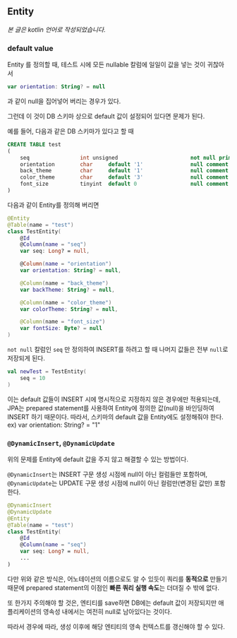 ## Entity
*본 글은 kotlin 언어로 작성되었습니다.*

### default value

Entity 를 정의할 때, 테스트 시에 모든 nullable 칼럼에 일일이 값을 넣는 것이 귀찮아서
```kotlin 
var orientation: String? = null
```
과 같이 null을 집어넣어 버리는 경우가 있다. 

그런데 이 것이 DB 스키마 상으로 default 값이 설정되어 있다면 문제가 된다.

예를 들어, 다음과 같은 DB 스키마가 있다고 할 때
```sql
CREATE TABLE test
(
    seq                int unsigned                       not null primary key,
    orientation        char     default '1'               null comment 
    back_theme         char     default '1'               null comment 
    color_theme        char     default '3'               null comment 
    font_size          tinyint  default 0                 null comment
)
```
다음과 같이 Entity를 정의해 버리면
```kotlin
@Entity
@Table(name = "test")
class TestEntity(
    @Id
    @Column(name = "seq")
    var seq: Long? = null,

    @Column(name = "orientation")
    var orientation: String? = null,

    @Column(name = "back_theme")
    var backTheme: String? = null,

    @Column(name = "color_theme")
    var colorTheme: String? = null,

    @Column(name = "font_size")
    var fontSize: Byte? = null
)
```

`not null` 칼럼인 `seq` 만 정의하여 INSERT를 하려고 할 때 나머지 값들은 전부 `null`로 저장되게 된다.
```kotlin
val newTest = TestEntity(
    seq = 10
)  
```
이는 default 값들이 INSERT 시에 명시적으로 지정하지 않은 경우에만 적용되는데, JPA는 prepared statement를 사용하여 Entity에 정의한 값(null)을 바인딩하여 INSERT 하기 때문이다.
따라서, 스키마의 default 값을 Entity에도 설정해줘야 한다. ex) var orientation: String? = "1"

### `@DynamicInsert`, `@DynamicUpdate`
위의 문제를 Entity에 default 값을 주지 않고 해결할 수 있는 방법이다.

`@DynamicInsert`는 INSERT 구문 생성 시점에 null이 아닌 컬럼들만 포함하며, `@DynamicUpdate`는 UPDATE 구문 생성 시점에 null이 아닌 컬럼만(변경된 값만) 포함한다.

```kotlin
@DynamicInsert
@DynamicUpdate
@Entity
@Table(name = "test")
class TestEntity(
    @Id
    @Column(name = "seq")
    var seq: Long? = null,
    ...
)
```

다만 위와 같은 방식은, 어노테이션의 이름으로도 알 수 있듯이 쿼리를 **동적으로** 만들기 때문에 prepared statement의 이점인 **빠른 쿼리 실행 속도**는 더뎌질 수 밖에 없다.

또 한가지 주의해야 할 것은, 엔티티를 save하면 DB에는 default 값이 저장되지만 애플리케이션의 영속성 내에서는 여전히 null로 남아있다는 것이다.

따라서 경우에 따라, 생성 이후에 해당 엔티티의 영속 컨텍스트를 갱신해야 할 수 있다.